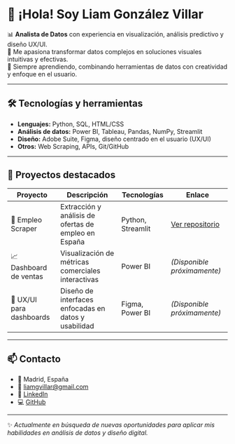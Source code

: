 # 👋 ¡Hola! Soy Liam González Villar

📊 **Analista de Datos** con experiencia en visualización, análisis predictivo y diseño UX/UI.  
🎨 Me apasiona transformar datos complejos en soluciones visuales intuitivas y efectivas.  
🚀 Siempre aprendiendo, combinando herramientas de datos con creatividad y enfoque en el usuario.

---

## 🛠️ Tecnologías y herramientas

- **Lenguajes:** Python, SQL, HTML/CSS  
- **Análisis de datos:** Power BI, Tableau, Pandas, NumPy, Streamlit  
- **Diseño:** Adobe Suite, Figma, diseño centrado en el usuario (UX/UI)  
- **Otros:** Web Scraping, APIs, Git/GitHub

---

## 📁 Proyectos destacados

| Proyecto | Descripción | Tecnologías | Enlace |
|----------|-------------|-------------|--------|
| 🔎 Empleo Scraper | Extracción y análisis de ofertas de empleo en España | Python, Streamlit | [Ver repositorio](https://github.com/LiamGVillar/PFB-Empleo) |
| 📈 Dashboard de ventas | Visualización de métricas comerciales interactivas | Power BI | *(Disponible próximamente)* |
| 🧠 UX/UI para dashboards | Diseño de interfaces enfocadas en datos y usabilidad | Figma, Power BI | *(Disponible próximamente)* |

---

## 📫 Contacto

- 📍 Madrid, España  
- 📧 liamgvillar@gmail.com  
- 🔗 [LinkedIn](https://linkedin.com/in/liamgv)  
- 💻 [GitHub](https://github.com/LiamGVillar)

---

✨ *Actualmente en búsqueda de nuevas oportunidades para aplicar mis habilidades en análisis de datos y diseño digital.*
